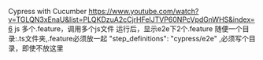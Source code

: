 Cypress with Cucumber
https://www.youtube.com/watch?v=TGLQN3xEnaU&list=PLQKDzuA2cCjrHFelJTVP60NPcVpdGnWHS&index=6
js 
多个.feature，调用多个js文件
运行后，显示e2e下2个.feature
 随便一个目录:.ts文件夹,.feature必须放一起
  "step_definitions": "cypress/e2e" ,必须写个目录，即使不放这里